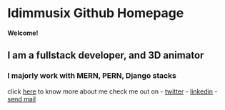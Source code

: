 # Idimmusix Github Homepage
**Welcome!**
## I am a fullstack developer, and 3D animator
### I majorly work with MERN, PERN, Django stacks


click [here](https://idimmusix.com/links) to know more about me 
check me out on
     - [twitter](https://twitter.com/idimmachukwu)
     - [linkedin](https://linkedin.com/in/idimmusix)
     - [send mail](idimmusix@gmail.com)

